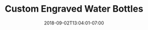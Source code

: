 ---
title: "Custom Engraved Water Bottles"
date: 2018-09-02T13:04:01-07:00
draft: false

image: custom-water-bottles.jpg

link:
---